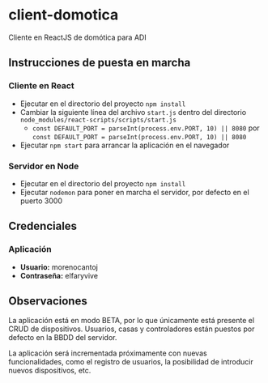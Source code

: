 # client-domotica
Cliente en ReactJS de domótica para ADI

## Instrucciones de puesta en marcha
### Cliente en React
- Ejecutar en el directorio del proyecto `npm install`
- Cambiar la siguiente línea del archivo `start.js` dentro del directorio `node_modules/react-scripts/scripts/start.js`
  - ```const DEFAULT_PORT = parseInt(process.env.PORT, 10) || 8080``` por ```const DEFAULT_PORT = parseInt(process.env.PORT, 10) || 8080```
- Ejecutar `npm start` para arrancar la aplicación en el navegador

### Servidor en Node
- Ejecutar en el directorio del proyecto `npm install`
- Ejecutar `nodemon` para poner en marcha el servidor, por defecto en el puerto 3000

## Credenciales
### Aplicación
- **Usuario:** morenocantoj
- **Contraseña:** elfaryvive

## Observaciones
La aplicación está en modo BETA, por lo que únicamente está presente el CRUD de dispositivos.
Usuarios, casas y controladores están puestos por defecto en la BBDD del servidor.

La aplicación será incrementada próximamente con nuevas funcionalidades, como el registro de usuarios,
la posibilidad de introducir nuevos dispositivos, etc.
